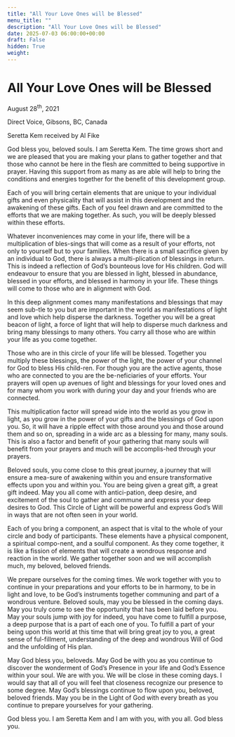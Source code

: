 ```yaml
---
title: "All Your Love Ones will be Blessed"
menu_title: ""
description: "All Your Love Ones will be Blessed"
date: 2025-07-03 06:00:00+00:00
draft: False
hidden: True
weight:
---
```

# All Your Love Ones will be Blessed

August 28<sup>th</sup>, 2021

Direct Voice, Gibsons, BC, Canada

Seretta Kem received by Al Fike

God bless you, beloved souls. I am Seretta Kem. The time grows short and we are pleased that you are making your plans to gather together and that those who cannot be here in the flesh are committed to being supportive in prayer. Having this support from as many as are able will help to bring the conditions and energies together for the benefit of this development group.

Each of you will bring certain elements that are unique to your individual gifts and even physicality that will assist in this development and the awakening of these gifts. Each of you feel drawn and are committed to the efforts that we are making together. As such, you will be deeply blessed within these efforts.

Whatever inconveniences may come in your life, there will be a multiplication of bles-sings that will come as a result of your efforts, not only to yourself but to your families. When there is a small sacrifice given by an individual to God, there is always a multi-plication of blessings in return. This is indeed a reflection of God’s bounteous love for His children. God will endeavour to ensure that you are blessed in light, blessed in abundance, blessed in your efforts, and blessed in harmony in your life. These things will come to those who are in alignment with God.

In this deep alignment comes many manifestations and blessings that may seem sub-tle to you but are important in the world as manifestations of light and love which help disperse the darkness. Together you will be a great beacon of light, a force of light that will help to disperse much darkness and bring many blessings to many others. You carry all those who are within your life as you come together.

Those who are in this circle of your life will be blessed. Together you multiply these blessings, the power of the light, the power of your channel for God to bless His child-ren. For though you are the active agents, those who are connected to you are the be-neficiaries of your efforts. Your prayers will open up avenues of light and blessings for your loved ones and for many whom you work with during your day and your friends who are connected.

This multiplication factor will spread wide into the world as you grow in light, as you grow in the power of your gifts and the blessings of God upon you. So, it will have a ripple effect with those around you and those around them and so on, spreading in a wide arc as a blessing for many, many souls. This is also a factor and benefit of your gathering that many souls will benefit from your prayers and much will be accomplis-hed through your prayers.

Beloved souls, you come close to this great journey, a journey that will ensure a mea-sure of awakening within you and ensure transformative effects upon you and within you. You are being given a great gift, a great gift indeed. May you all come with antici-pation, deep desire, and excitement of the soul to gather and commune and express your deep desires to God. This Circle of Light will be powerful and express God’s Will in ways that are not often seen in your world.

Each of you bring a component, an aspect that is vital to the whole of your circle and body of participants. These elements have a physical component, a spiritual compo-nent, and a soulful component. As they come together, it is like a fission of elements that will create a wondrous response and reaction in the world. We gather together soon and we will accomplish much, my beloved, beloved friends.

We prepare ourselves for the coming times. We work together with you to continue in your preparations and your efforts to be in harmony, to be in light and love, to be God’s instruments together communing and part of a wondrous venture. Beloved souls, may you be blessed in the coming days. May you truly come to see the opportunity that has been laid before you. May your souls jump with joy for indeed, you have come to fulfill a purpose, a deep purpose that is a part of each one of you. To fulfill a part of your being upon this world at this time that will bring great joy to you, a great sense of ful-fillment, understanding of the deep and wondrous Will of God and the unfolding of His plan.

May God bless you, beloveds. May God be with you as you continue to discover the wonderment of God’s Presence in your life and God’s Essence within your soul. We are with you. We will be close in these coming days. I would say that all of you will feel that closeness recognize our presence to some degree. May God’s blessings continue to flow upon you, beloved, beloved friends. May you be in the Light of God with every breath as you continue to prepare yourselves for your gathering.

God bless you. I am Seretta Kem and I am with you, with you all. God bless you.
